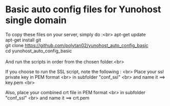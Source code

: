 # Basic auto config files for Yunohost single domain


To copy these files on your server, simply do :<br\>
apt-get update<br/>
apt-get install git<br/>
git clone https://github.com/polytan02/yunohost_auto_config_basic <br/>
cd yunohost_auto_config_basic<br/>
<br/>
And run the scripts in order from the chosen folder.<br\>


If you choose to run the SSL script, note the following : <br\>
Place your ssl private key in PEM format <br\>
in subfolder "conf_ssl"  <br\>
and name it ==> key.pem <br\>

Also, place your combined crt file in PEM format   <br\>
in subfolder "conf_ssl"  <br\>
and name it ==> crt.pem

